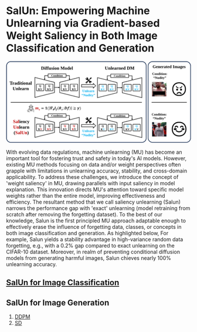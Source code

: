# SalUn: Empowering Machine Unlearning via Gradient-based Weight Saliency in Both Image Classification and Generation

<div align='center'>
<img src = 'Images/teaser-v2.png'>
</div>

With evolving data regulations, machine unlearning (MU) has become an important tool for fostering trust and safety in today's AI models. However, existing MU methods focusing on  data and/or weight perspectives often grapple with limitations in unlearning accuracy, stability, and cross-domain applicability. To address these challenges, we introduce the concept of 'weight saliency' in  MU, drawing parallels with input saliency in model explanation. This innovation directs MU's attention toward specific model weights rather than the entire model, improving effectiveness and efficiency. The resultant method that we call saliency unlearning (Salun)   narrows the performance gap with 'exact' unlearning (model retraining from scratch after removing the forgetting dataset). To the best of our knowledge, Salun is the first principled MU approach adaptable enough to effectively erase the influence of forgetting data, classes, or concepts in both image classification and generation. As highlighted below, For example, Salun yields a stability advantage in high-variance random data forgetting, e.g., with a 0.2% gap compared to exact unlearning on the CIFAR-10 dataset.  Moreover, in realm of preventing conditional diffusion models from generating harmful images,  Salun chieves nearly 100% unlearning accuracy.

## [SalUn for Image Classification](Classification/README.md)
## SalUn for Image Generation
1. [DDPM](DDPM/README.md)
2. [SD](SD/README.md)